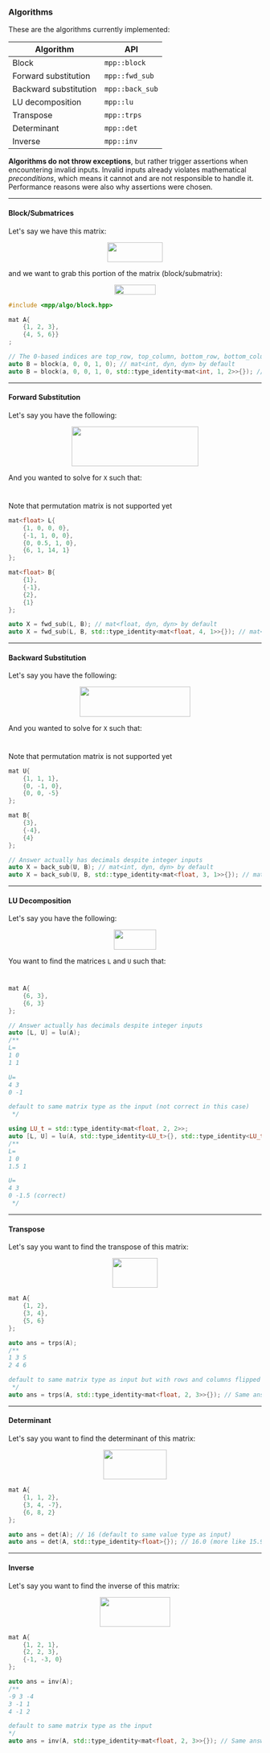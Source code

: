 ### Algorithms

These are the algorithms currently implemented:

| Algorithm  | API |
| ------------- | ------------- |
| Block  | `mpp::block` |
| Forward substitution | `mpp::fwd_sub` |
| Backward substitution | `mpp::back_sub` |
| LU decomposition | `mpp::lu` |
| Transpose | `mpp::trps` |
| Determinant | `mpp::det` |
| Inverse | `mpp::inv` |

**Algorithms do not throw exceptions**, but rather trigger assertions when encountering invalid inputs. Invalid inputs already violates mathematical <i>preconditions</i>, which means it cannot and are not responsible to handle it. Performance reasons were also why assertions were chosen.

---

#### Block/Submatrices

Let's say we have this matrix:
<p align="center"><img src="https://cdn.jsdelivr.net/gh/sam20908/mpp@None/svgs/59d7d6518ebe8208a7258623a7bca342.svg?invert_in_darkmode" align=middle width=109.13243384999998pt height=39.452455349999994pt/></p>
and we want to grab this portion of the matrix (block/submatrix):
<p align="center"><img src="https://rawgit.com/sam20908/mpp/None/svgs/93c0426b71d734bfd91f447b4211f10c.svg?invert_in_darkmode" align=middle width=81.78649709999999pt height=19.726228499999998pt/></p>

```cpp
#include <mpp/algo/block.hpp>

mat A{
    {1, 2, 3},
    {4, 5, 6}}
;

// The 0-based indices are top_row, top_column, bottom_row, bottom_column and it is inclusive
auto B = block(a, 0, 0, 1, 0); // mat<int, dyn, dyn> by default
auto B = block(a, 0, 0, 1, 0, std::type_identity<mat<int, 1, 2>>{}); // mat<int, 1, 2>
```

---

#### Forward Substitution

Let's say you have the following:
<p align="center"><img src="https://rawgit.com/sam20908/mpp/None/svgs/4676e3b732b616b7fcd0fe55941c3d47.svg?invert_in_darkmode" align=middle width=251.8778889pt height=78.9048876pt/></p>

And you wanted to solve for `X` such that:

<p align="center"><img src="https://rawgit.com/sam20908/mpp/None/svgs/8581353a036ae19238c4412a5a5d3569.svg?invert_in_darkmode" align=middle width=61.30694954999999pt height=11.232861749999998pt/></p>

Note that permutation matrix is not supported yet

```cpp
mat<float> L{
    {1, 0, 0, 0},
    {-1, 1, 0, 0},
    {0, 0.5, 1, 0},
    {6, 1, 14, 1}
};

mat<float> B{
    {1},
    {-1},
    {2},
    {1}
};

auto X = fwd_sub(L, B); // mat<float, dyn, dyn> by default
auto X = fwd_sub(L, B, std::type_identity<mat<float, 4, 1>>{}); // mat<float, 4, 1>
```

---

#### Backward Substitution

Let's say you have the following:
<p align="center"><img src="https://rawgit.com/sam20908/mpp/None/svgs/a3120de4bb26c7c06c8bb3dd635b9d97.svg?invert_in_darkmode" align=middle width=220.82982239999998pt height=59.1786591pt/></p>

And you wanted to solve for `X` such that:

<p align="center"><img src="https://rawgit.com/sam20908/mpp/None/svgs/43a4e2a8a5ed1f37e4b252136897f258.svg?invert_in_darkmode" align=middle width=63.135646200000004pt height=11.232861749999998pt/></p>

Note that permutation matrix is not supported yet

```cpp
mat U{
    {1, 1, 1},
    {0, -1, 0},
    {0, 0, -5}
};

mat B{
    {3},
    {-4},
    {4}
};

// Answer actually has decimals despite integer inputs
auto X = back_sub(U, B); // mat<int, dyn, dyn> by default
auto X = back_sub(U, B, std::type_identity<mat<float, 3, 1>>{}); // mat<float, 3, 1>
```

---

#### LU Decomposition

Let's say you have the following:
<p align="center"><img src="https://rawgit.com/sam20908/mpp/None/svgs/1c28ceb585aa71c2a6639e8eabec6b7b.svg?invert_in_darkmode" align=middle width=84.47487345pt height=39.452455349999994pt/></p>

You want to find the matrices `L` and `U` such that:

<p align="center"><img src="https://rawgit.com/sam20908/mpp/None/svgs/15d3a665e7c377f7c66990d1032968d1.svg?invert_in_darkmode" align=middle width=58.44963299999999pt height=11.232861749999998pt/></p>

```cpp
mat A{
    {6, 3},
    {6, 3}
};

// Answer actually has decimals despite integer inputs
auto [L, U] = lu(A);
/**
L=
1 0
1 1

U=
4 3
0 -1

default to same matrix type as the input (not correct in this case)
 */

using LU_t = std::type_identity<mat<float, 2, 2>>;
auto [L, U] = lu(A, std::type_identity<LU_t>{}, std::type_identity<LU_t>{}); // specify each L and U matrix type
/**
L=
1 0
1.5 1

U=
4 3
0 -1.5 (correct)
 */
```

---

#### Transpose

Let's say you want to find the transpose of this matrix:

<p align="center"><img src="https://rawgit.com/sam20908/mpp/None/svgs/6b2e85ac8ff3188a5ffc284fe75c851c.svg?invert_in_darkmode" align=middle width=89.04107024999999pt height=59.1786591pt/></p>

```cpp
mat A{
    {1, 2},
    {3, 4},
    {5, 6}
};

auto ans = trps(A);
/**
1 3 5
2 4 6

default to same matrix type as input but with rows and columns flipped
 */
auto ans = trps(A, std::type_identity<mat<float, 2, 3>>{}); // Same answer as above
```

---

#### Determinant

Let's say you want to find the determinant of this matrix:

<p align="center"><img src="https://rawgit.com/sam20908/mpp/None/svgs/d1ff0a1df63754a1c0de1c6f75bb4105.svg?invert_in_darkmode" align=middle width=126.48405659999999pt height=59.1786591pt/></p>

```cpp
mat A{
    {1, 1, 2},
    {3, 4, -7},
    {6, 8, 2}
};

auto ans = det(A); // 16 (default to same value type as input)
auto ans = det(A, std::type_identity<float>{}); // 16.0 (more like 15.9999998)
```

---

#### Inverse

Let's say you want to find the inverse of this matrix:

<p align="center"><img src="https://rawgit.com/sam20908/mpp/None/svgs/a0affc8482f6244253b459fa68ef452f.svg?invert_in_darkmode" align=middle width=139.2694842pt height=59.1786591pt/></p>

```cpp
mat A{
    {1, 2, 1},
    {2, 2, 3},
    {-1, -3, 0}
};

auto ans = inv(A);
/**
-9 3 -4
3 -1 1
4 -1 2

default to same matrix type as the input
*/
auto ans = inv(A, std::type_identity<mat<float, 2, 3>>{}); // Same answer as above but in decimals
```
